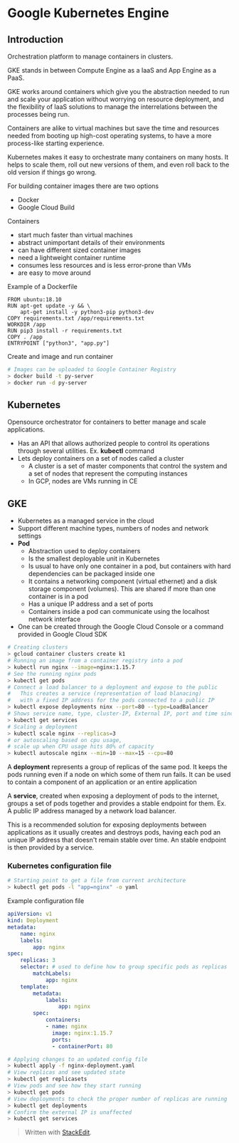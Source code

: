 # Google Kubernetes Engine

## Introduction

Orchestration platform to manage containers in clusters.

GKE stands in between Compute Engine as a IaaS and App Engine as a PaaS. 

GKE works around containers which give you the abstraction needed to run and scale your application without worrying on resource deployment, and the flexibility of IaaS solutions to manage the interrelations between the processes being run. 

Containers are alike to virtual machines but save the time and resources needed from booting up high-cost operating systems, to have a more process-like starting experience.

Kubernetes makes it easy to orchestrate many containers on many hosts. It helps to scale them, roll out new versions of them, and even roll back to the old version if things go wrong.

For building container images there are two options
- Docker
- Google Cloud Build

Containers
- start much faster than virtual machines
- abstract unimportant details of their environments
- can have different sized container images
- need a lightweight container runtime
- consumes less resources and is less error-prone than VMs
- are easy to move around

Example of a Dockerfile

```docker
FROM ubuntu:18.10
RUN apt-get update -y && \
	apt-get install -y python3-pip python3-dev
COPY requirements.txt /app/requirements.txt
WORKDIR /app
RUN pip3 install -r requirements.txt
COPY . /app
ENTRYPOINT ["python3", "app.py"]
```

Create and image and run container
```bash
# Images can be uploaded to Google Container Registry
> docker build -t py-server
> docker run -d py-server
```

## Kubernetes

Opensource orchestrator for containers to better manage and scale applications.
- Has an API that allows authorized people to control its operations through several utilities. Ex. **kubectl** command
- Lets deploy containers on a set of nodes called a cluster
	- A cluster is a set of master components that control the system and a set of nodes that represent the computing instances
	- In GCP, nodes are VMs running in CE

## GKE

- Kubernetes as a managed service in the cloud
- Support different machine types, numbers of nodes and network settings
- **Pod**
	- Abstraction used to deploy containers
	- Is the smallest deployable unit in Kubernetes
	- Is usual to have only one container in a pod, but containers with hard dependencies can be packaged inside one
	- It contains a networking component (virtual ethernet) and a disk storage component (volumes). This are shared if more than one container is in a pod
	- Has a unique IP address and a set of ports
	- Containers inside a pod can communicate using the localhost network interface
- One can be created through the Google Cloud Console or a command provided in Google Cloud SDK

```bash
# Creating clusters
> gcloud container clusters create k1
# Running an image from a container registry into a pod
> kubectl run nginx --image=nginx:1.15.7
# See the running nginx pods
> kubectl get pods
# Connect a load balancer to a deployment and expose to the public
#   This creates a service (representation of load blanacing)
#   with a fixed IP address for the pods connected to a public IP
> kubectl expose deployments ninx --port=80 --type=LoadBalancer
# Shows service name, type, cluster-IP, External IP, port and time since creation
> kubectl get services
# Scaling a deployment
> kubectl scale nginx --replicas=3
# or autoscaling based on cpu usage,
# scale up when CPU usage hits 80% of capacity
> kubectl autoscale nginx --min=10 --max=15 --cpu=80
```

A **deployment** represents a group of replicas of the same pod. It keeps the pods running even if a node on which some of them run fails. It can be used to contain a component of an application or an entire application

A **service**, created when exposing a deployment of pods to the internet, groups a set of pods together and provides a stable endpoint for them. Ex. A public IP address managed by a network load balancer.

This is a recommended solution for exposing deployments between applications as it usually creates and destroys pods, having each pod an unique IP address that doesn't remain stable over time. An stable endpoint is then provided by a service.

### Kubernetes configuration file

```bash
# Starting point to get a file from current architecture
> kubectl get pods -l "app=nginx" -o yaml
```
Example configuration file
```yaml
apiVersion: v1
kind: Deployment
metadata:
	name: nginx
	labels:
		app: nginx
spec:
	replicas: 3
	selector: # used to define how to group specific pods as replicas
		matchLabels:
			app: nginx 
	template:
		metadata:
			labels:
				app: nginx
		spec:
			containers:
			- name: nginx
			  image: nginx:1.15.7
			  ports:
			  - containerPort: 80
```

```bash
# Applying changes to an updated config file
> kubectl apply -f nginx-deployment.yaml
# View replicas and see updated state
> kubectl get replicasets
# View pods and see how they start running
> kubectl get pods
# View deployments to check the proper number of replicas are running
> kubectl get deployments
# Confirm the external IP is unaffected
> kubectl get services
```

> Written with [StackEdit](https://stackedit.io/).
<!--stackedit_data:
eyJoaXN0b3J5IjpbLTcyNTU3MjEwNCwtMTY0Nzk5NDEzNywzMj
IzMTE1NywtNDczMjY2Nzc0XX0=
-->